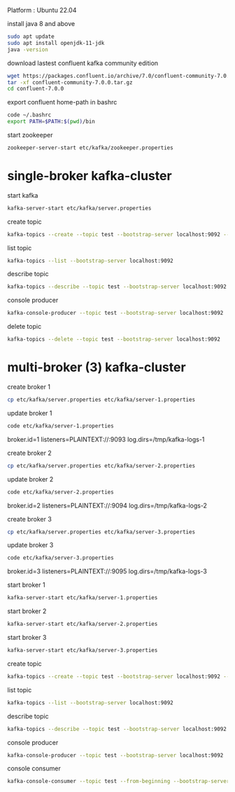 

Platform : Ubuntu 22.04


install java 8 and above
```bash
sudo apt update
sudo apt install openjdk-11-jdk
java -version
```


download lastest confluent kafka community edition
```bash
wget https://packages.confluent.io/archive/7.0/confluent-community-7.0.0.tar.gz
tar -xf confluent-community-7.0.0.tar.gz
cd confluent-7.0.0
```

export confluent home-path in bashrc
```bash
code ~/.bashrc
export PATH=$PATH:$(pwd)/bin
```

start zookeeper
```bash
zookeeper-server-start etc/kafka/zookeeper.properties
```

# single-broker kafka-cluster


start kafka
```bash
kafka-server-start etc/kafka/server.properties
```

create topic
```bash
kafka-topics --create --topic test --bootstrap-server localhost:9092 --replication-factor 1 --partitions 3
```

list topic
```bash
kafka-topics --list --bootstrap-server localhost:9092
```

describe topic
```bash
kafka-topics --describe --topic test --bootstrap-server localhost:9092
```


console producer
```bash
kafka-console-producer --topic test --bootstrap-server localhost:9092
```

delete topic
```bash
kafka-topics --delete --topic test --bootstrap-server localhost:9092
```



# multi-broker (3) kafka-cluster


create broker 1
```bash
cp etc/kafka/server.properties etc/kafka/server-1.properties
```

update broker 1
```bash
code etc/kafka/server-1.properties
```


broker.id=1
listeners=PLAINTEXT://:9093
log.dirs=/tmp/kafka-logs-1


create broker 2
```bash
cp etc/kafka/server.properties etc/kafka/server-2.properties
```

update broker 2
```bash
code etc/kafka/server-2.properties
```

broker.id=2
listeners=PLAINTEXT://:9094
log.dirs=/tmp/kafka-logs-2


create broker 3
```bash
cp etc/kafka/server.properties etc/kafka/server-3.properties
```

update broker 3
```bash
code etc/kafka/server-3.properties
``` 

broker.id=3
listeners=PLAINTEXT://:9095
log.dirs=/tmp/kafka-logs-3


start broker 1
```bash
kafka-server-start etc/kafka/server-1.properties
```

start broker 2
```bash
kafka-server-start etc/kafka/server-2.properties
```

start broker 3
```bash
kafka-server-start etc/kafka/server-3.properties
```

create topic
```bash
kafka-topics --create --topic test --bootstrap-server localhost:9092 --replication-factor 1 --partitions 3
```

list topic
```bash
kafka-topics --list --bootstrap-server localhost:9092
```

describe topic
```bash
kafka-topics --describe --topic test --bootstrap-server localhost:9092
```

console producer
```bash
kafka-console-producer --topic test --bootstrap-server localhost:9092
```

console consumer
```bash
kafka-console-consumer --topic test --from-beginning --bootstrap-server localhost:9092
```